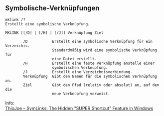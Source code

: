 ## Symbolische-Verknüpfungen

```
mklink /?
Erstellt eine symbolische Verknüpfung.

MKLINK [[/D] | [/H] | [/J]] Verknüpfung Ziel

        /D           Erstellt eine symbolische Verknüpfung für ein Verzeichis.
                     Standardmäßig wird eine symbolische Verknüpfung für
                     eine Datei erstellt.
        /H           Erstellt eine feste Verknüpfung anstelle einer
                     symbolischen Verknüpfung.
        /J           Erstellt eine Verzeichnisverbindung.
        Verknüpfung  Gibt den Namen für die symbolischen Verknüpfung an.
        Ziel         Gibt den Pfad (relativ oder absolut) an, auf den die
                     neue Verknüpfung verweist.
```

Info:  
[ThioJoe – SymLinks: The Hidden "SUPER Shortcut" Feature in Windows](https://www.youtube.com/watch?v=RDH5IuyPJtk)
